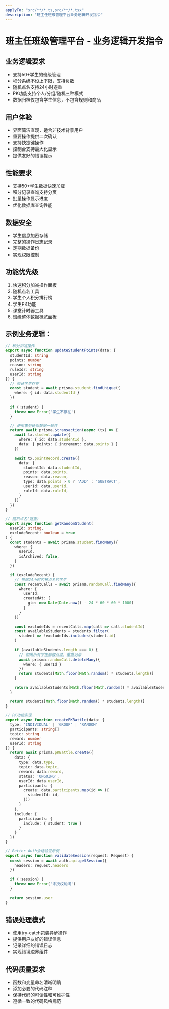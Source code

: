 ```yaml
---
applyTo: "src/**/*.ts,src/**/*.tsx"
description: "班主任班级管理平台业务逻辑开发指令"
---
```


# 班主任班级管理平台 - 业务逻辑开发指令

## 业务逻辑要求
- 支持50+学生的班级管理
- 积分系统不设上下限，支持负数
- 随机点名支持24小时避重
- PK功能支持个人/分组/随机三种模式
- 数据归档仅包含学生信息，不包含规则和商品

## 用户体验
- 界面简洁直观，适合非技术背景用户
- 重要操作提供二次确认
- 支持快捷键操作
- 控制台支持最大化显示
- 提供友好的错误提示

## 性能要求
- 支持50+学生数据快速加载
- 积分记录查询支持分页
- 批量操作显示进度
- 优化数据库查询性能

## 数据安全
- 学生信息加密存储
- 完整的操作日志记录
- 定期数据备份
- 实现权限控制

## 功能优先级
1. 快速积分加减操作面板
2. 随机点名工具
3. 学生个人积分排行榜
4. 学生PK功能
5. 课堂计时器工具
6. 班级整体数据概览面板

## 示例业务逻辑：

```typescript
// 积分加减操作
export async function updateStudentPoints(data: {
  studentId: string
  points: number
  reason: string
  ruleId?: string
  userId: string
}) {
  // 验证学生存在
  const student = await prisma.student.findUnique({
    where: { id: data.studentId }
  })
  
  if (!student) {
    throw new Error('学生不存在')
  }

  // 使用事务确保数据一致性
  return await prisma.$transaction(async (tx) => {
    await tx.student.update({
      where: { id: data.studentId },
      data: { points: { increment: data.points } }
    })

    await tx.pointRecord.create({
      data: {
        studentId: data.studentId,
        points: data.points,
        reason: data.reason,
        type: data.points > 0 ? 'ADD' : 'SUBTRACT',
        userId: data.userId,
        ruleId: data.ruleId,
      }
    })
  })
}

// 随机点名(避重)
export async function getRandomStudent(
  userId: string,
  excludeRecent: boolean = true
) {
  const students = await prisma.student.findMany({
    where: {
      userId,
      isArchived: false,
    }
  })

  if (excludeRecent) {
    // 排除24小时内被点名的学生
    const recentCalls = await prisma.randomCall.findMany({
      where: {
        userId,
        createdAt: {
          gte: new Date(Date.now() - 24 * 60 * 60 * 1000)
        }
      }
    })
    
    const excludeIds = recentCalls.map(call => call.studentId)
    const availableStudents = students.filter(
      student => !excludeIds.includes(student.id)
    )
    
    if (availableStudents.length === 0) {
      // 如果所有学生都被点过，重置记录
      await prisma.randomCall.deleteMany({
        where: { userId }
      })
      return students[Math.floor(Math.random() * students.length)]
    }
    
    return availableStudents[Math.floor(Math.random() * availableStudents.length)]
  }

  return students[Math.floor(Math.random() * students.length)]
}

// PK功能实现
export async function createPKBattle(data: {
  type: 'INDIVIDUAL' | 'GROUP' | 'RANDOM'
  participants: string[]
  topic: string
  reward: number
  userId: string
}) {
  return await prisma.pKBattle.create({
    data: {
      type: data.type,
      topic: data.topic,
      reward: data.reward,
      status: 'ONGOING',
      userId: data.userId,
      participants: {
        create: data.participants.map(id => ({
          studentId: id,
        }))
      }
    },
    include: {
      participants: {
        include: { student: true }
      }
    }
  })
}

// Better Auth会话验证示例
export async function validateSession(request: Request) {
  const session = await auth.api.getSession({
    headers: request.headers
  })
  
  if (!session) {
    throw new Error('未授权访问')
  }
  
  return session.user
}
```

## 错误处理模式
- 使用try-catch包装异步操作
- 提供用户友好的错误信息
- 记录详细的错误日志
- 实现错误边界组件

## 代码质量要求
- 函数和变量命名清晰明确
- 添加必要的代码注释
- 保持代码的可读性和可维护性
- 遵循一致的代码风格规范
